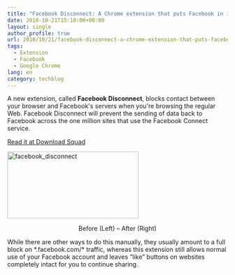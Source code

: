 ```yaml
---
title: "Facebook Disconnect: A Chrome extension that puts Facebook in its place"
date: 2010-10-21T15:10:00+00:00
layout: single
author_profile: true
url: 2010/10/21/facebook-disconnect-a-chrome-extension-that-puts-facebook-in-its-place/
tags:
  - Extension
  - Facebook
  - Google Chrome
lang: en
category: techblog
---
```

A new extension, called **Facebook Disconnect**, blocks contact between your browser and Facebook's servers when you're browsing the regular Web. Facebook Disconnect will prevent the sending of data back to Facebook across the one million sites that use the Facebook Connect service.

<a href="http://www.downloadsquad.com/2010/10/20/facebook-disconnect-a-chrome-extension-that-puts-facebook-in-it/" target="_blank">Read it at Download Squad</a>

[<img title="facebook_disconnect" border="0" alt="facebook_disconnect" src="http://lh4.ggpht.com/_vaUVXcmC3OI/TMBQ8U8aUMI/AAAAAAAAC0s/qVi2Lqrmiq0/facebook_disconnect_thumb%5B4%5D.png?imgmax=800" width="300" height="153" />](http://lh3.ggpht.com/_vaUVXcmC3OI/TMBQ6BuiC_I/AAAAAAAAC0o/n4KguY3GL5I/s1600-h/facebook_disconnect%5B6%5D.png)

<p align="center">
  Before (Left) – After (Right)
</p>

While there are other ways to do this manually, they usually amount to a full block on \*.facebook.com/\* traffic, whereas this extension still allows normal use of your Facebook account and leaves “like” buttons on websites completely intact for you to continue sharing.
